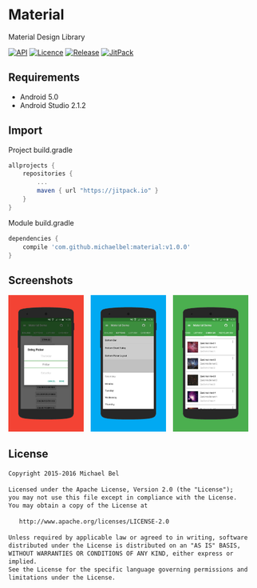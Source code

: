 # Material
Material Design Library

[![API](https://img.shields.io/badge/API-21%2B-blue.svg)](https://github.com/michaelbel/material)
[![Licence](https://img.shields.io/badge/License-Apache_v2.0-blue.svg)](http://www.apache.org/licenses/LICENSE-2.0)
[![Release](https://img.shields.io/badge/Release-v1.0.0-blue.svg)](https://github.com/michaelbel/material/releases)
[![JitPack](https://img.shields.io/badge/Jitpack-v1.0.0-blue.svg)](https://jitpack.io/#MichaelBel/Material/v1.0.0)

## Requirements

* Android 5.0
* Android Studio 2.1.2

## Import
Project build.gradle
```gradle
allprojects {
    repositories {
        ...
        maven { url "https://jitpack.io" }
    }
}
```

Module build.gradle
```gradle
dependencies {
    compile 'com.github.michaelbel:material:v1.0.0'
}
```

## Screenshots
<div style="dispaly:flex;">
    <img  src="/screenshots/1.jpg" width="30%">
    <img style="margin-left:10px;" src="/screenshots/2.jpg" width="30%">
    <img style="margin-left:10px;" src="/screenshots/3.jpg" width="30%">
</div>

## License

    Copyright 2015-2016 Michael Bel

    Licensed under the Apache License, Version 2.0 (the "License");
    you may not use this file except in compliance with the License.
    You may obtain a copy of the License at

       http://www.apache.org/licenses/LICENSE-2.0

    Unless required by applicable law or agreed to in writing, software
    distributed under the License is distributed on an "AS IS" BASIS,
    WITHOUT WARRANTIES OR CONDITIONS OF ANY KIND, either express or implied.
    See the License for the specific language governing permissions and
    limitations under the License.
